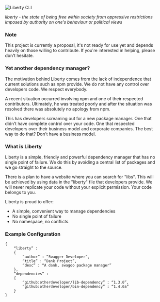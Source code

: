 ![Liberty CLI](http://i.imgur.com/JkcYy4c.png)

*liberty - the state of being free within society from oppressive restrictions imposed by authority on one's behaviour or political views*


### Note
This project is currently a proposal, it's not ready for use yet and depends heavily on those willing to contribute. If you're interested in helping, please don't hesitate.


### Yet another dependency manager?

The motivation behind Liberty comes from the lack of independence that current solutions such as npm provide. We do not have any control over
developers code. We respect everybody.

A recent situation occurred involving npm and one of their respected contributors. Ultimately, he was treated poorly and after the situation was resolved there was absolutely no apology from npm.

This has developers screaming out for a new package manager. One that didn't have complete control over your code. One that respected developers over their business model and corporate companies. The best way to do that? Don't have a business model.


### What is Liberty

Liberty is a simple, friendly and powerful dependency manager that has no single point of failure. We do this by avoiding a central list of packages and we go straight to the source.

There is a plan to have a website where you can search for "libs". This will be achieved by using data in the "liberty" file that developers provide. We will never replicate your code without your explicit permission. Your code belongs to you.

Liberty is proud to offer:
- A simple, convenient way to manage dependencies
- No single point of failure
- No namespace, no conflicts


### Example Configuration
```
{
	“liberty” :
	{
		“author” : “Swagger Developer”,
		“title” : “Dank Project”,
		“desc” : “A dank, swagoo package manager”
	},
	“dependencies” :
	{
		“github:otherdeveloper/lib-dependency” : “1.3.0”,
		“github:otherdeveloper/bin-dependency” : “1.4.0a”
	}
}
```
